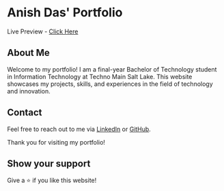 

# Anish Das' Portfolio

Live Preview - [Click Here](https://anish-das-portfolio.vercel.app/)


## About Me

Welcome to my portfolio! I am a final-year Bachelor of Technology student in Information Technology at Techno Main Salt Lake. This website showcases my projects, skills, and experiences in the field of technology and innovation.



## Contact

Feel free to reach out to me via [LinkedIn](https://www.linkedin.com/in/anish-das-lin/) or [GitHub](https://github.com/Anish-Das-GH).

Thank you for visiting my portfolio!

## Show your support

Give a ⭐ if you like this website!